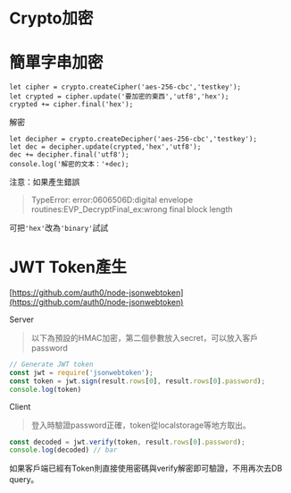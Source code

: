 # Crypto加密

# 簡單字串加密

```
let cipher = crypto.createCipher('aes-256-cbc','testkey');
let crypted = cipher.update('要加密的東西','utf8','hex');
crypted += cipher.final('hex');
```

解密

```
let decipher = crypto.createDecipher('aes-256-cbc','testkey');
let dec = decipher.update(crypted,'hex','utf8');
dec += decipher.final('utf8');
console.log('解密的文本：'+dec);
```

注意：如果產生錯誤

> TypeError: error:0606506D:digital envelope routines:EVP\_DecryptFinal\_ex:wrong final block length

可把`'hex'`改為`'binary'`試試

# JWT Token產生

[https://github.com/auth0/node-jsonwebtoken](https://github.com/auth0/node-jsonwebtoken)

Server

> 以下為預設的HMAC加密，第二個參數放入secret，可以放入客戶password

```js
// Generate JWT token
const jwt = require('jsonwebtoken');
const token = jwt.sign(result.rows[0], result.rows[0].password);
console.log(token)
```

Client

> 登入時驗證password正確，token從localstorage等地方取出。

```js
const decoded = jwt.verify(token, result.rows[0].password);
console.log(decoded) // bar
```

如果客戶端已經有Token則直接使用密碼與verify解密即可驗證，不用再次去DB query。

